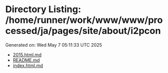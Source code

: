 # Directory Listing: /home/runner/work/www/www/processed/ja/pages/site/about/i2pcon
Generated on: Wed May  7 05:11:33 UTC 2025

- [2015.html.md](2015.html.md)
- [README.md](README.md)
- [index.html.md](index.html.md)
